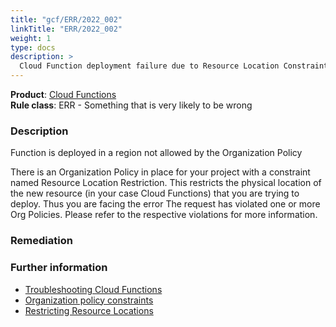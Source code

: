 ```yaml
---
title: "gcf/ERR/2022_002"
linkTitle: "ERR/2022_002"
weight: 1
type: docs
description: >
  Cloud Function deployment failure due to Resource Location Constraint.
---
```


**Product**: [Cloud Functions](https://cloud.google.com/functions)\
**Rule class**: ERR - Something that is very likely to be wrong

### Description

Function is deployed in a region not allowed by the Organization Policy

There is an Organization Policy in place for your project with a constraint named Resource Location Restriction. This restricts the physical location of the new resource (in your case Cloud Functions) that you are trying to deploy. Thus you are facing the error The request has violated one or more Org Policies. Please refer to the respective violations for more information.

### Remediation






### Further information
- [Troubleshooting Cloud Functions](https://cloud.google.com/functions/docs/troubleshooting#resource-location)
- [Organization policy constraints](https://cloud.google.com/resource-manager/docs/organization-policy/org-policy-constraints)
- [Restricting Resource Locations](https://cloud.google.com/resource-manager/docs/organization-policy/defining-locations)
